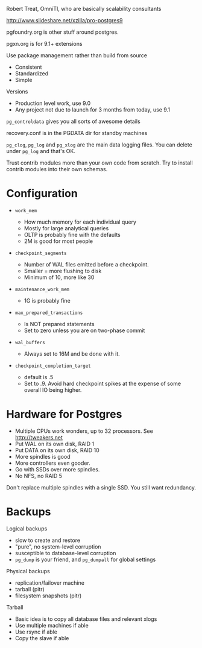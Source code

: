 Robert Treat, OmniTI, who are basically scalability consultants

http://www.slideshare.net/xzilla/pro-postgres9

pgfoundry.org is other stuff around postgres.

pgxn.org is for 9.1+ extensions

Use package management rather than build from source

* Consistent
* Standardized
* Simple

Versions

* Production level work, use 9.0
* Any project not due to launch for 3 months from today, use 9.1

`pg_controldata` gives you all sorts of awesome details

recovery.conf is in the PGDATA dir for standby machines

`pg_clog`, `pg_log` and `pg_xlog` are the main data logging files.
You can delete under `pg_log` and that's OK.

Trust contrib modules more than your own code from scratch.  Try
to install contrib modules into their own schemas.

# Configuration

* `work_mem`
    * How much memory for each individual query
    * Mostly for large analytical queries
    * OLTP is probably fine with the defaults
    * 2M is good for most people

* `checkpoint_segments`
    * Number of WAL files emitted before a checkpoint.
    * Smaller = more flushing to disk
    * Minimum of 10, more like 30

* `maintenance_work_mem`
    * 1G is probably fine

* `max_prepared_transactions`
    * Is NOT prepared statements
    * Set to zero unless you are on two-phase commit

* `wal_buffers`
    * Always set to 16M and be done with it.

* `checkpoint_completion_target`
    * default is .5
    * Set to .9.  Avoid hard checkpoint spikes at the expense of some overall IO being higher.

# Hardware for Postgres

* Multiple CPUs work wonders, up to 32 processors.  See http://tweakers.net
* Put WAL on its own disk, RAID 1
* Put DATA on its own disk, RAID 10
* More spindles is good
* More controllers even gooder.
* Go with SSDs over more spindles.
* No NFS, no RAID 5

Don't replace multiple spindles with a single SSD.  You still want redundancy.

# Backups

Logical backups

* slow to create and restore
* "pure", no system-level corruption
* susceptible to database-level corruption
* `pg_dump` is your friend, and `pg_dumpall` for global settings

Physical backups

* replication/failover machine
* tarball (pitr)
* filesystem snapshots (pitr)

Tarball

* Basic idea is to copy all database files and relevant xlogs
* Use multiple machines if able
* Use rsync if able
* Copy the slave if able
